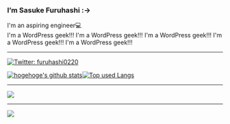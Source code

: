 ### I’m Sasuke Furuhashi :->    
 
I'm an aspiring engineer💻    
I'm a WordPress geek!!! I'm a WordPress geek!!! I'm a WordPress geek!!! I'm a WordPress geek!!! I'm a WordPress geek!!! 
   
<!--     
**saske220/saske220** is a ✨ _special_ ✨ repository because its `README.md` (this file) appears on your GitHub profile.

Here are some ideas to get you started:    
　            
- 🔭 I’m currently working on ...　　　  　       　
- 🌱 I’m currently learning ...    
- 👯 I’m looking to collaborate on ...　　  
- 🤔 I’m looking for help with ... 　  
- 💬 Ask me about ...　 
- 📫 How to reach me: ... 　
- 😄 Pronouns: ...
- ⚡ Fun fact: ...　 
-->

<hr>

[![Twitter: furuhashi0220](https://img.shields.io/twitter/follow/furuhashi0220?style=social)](https://twitter.com/furuhashi0220)


[![hogehoge's github stats](https://github-readme-stats.vercel.app/api?username=saske220&hide=contribs&count_private=true&show_icons=true&theme=tokyonight)](https://github.com/saske220/)[![Top used Langs](https://github-readme-stats.vercel.app/api/top-langs/?username=saske220&layout=compact&theme=tokyonight)](https://github.com/saske220/)

<hr>


![](https://skillicons.dev/icons?i=html,css,js,sass,php,threejs,wordpress)
<hr> 

![](https://skillicons.dev/icons?i=ai,ps,figma,discord,github,vscode)










